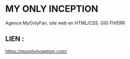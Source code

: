 # MY ONLY INCEPTION
Agence MyOnlyFan, site web en HTML/CSS.
GIG FIVERR

## LIEN : 
https://myonlyinception.com/
